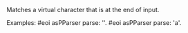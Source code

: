 Matches a virtual character that is at the end of input.

Examples:
#eoi asPParser parse: ''.
#eoi asPParser parse: 'a'.